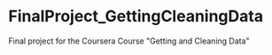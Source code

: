 FinalProject_GettingCleaningData
================================

Final project for the Coursera Course "Getting and Cleaning Data"
